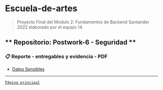 # Escuela-de-artes

>Proyecto Final del Modulo 2: Fundamentos de Backend Santander 2022 elaborado por el equipo 14.

## ** Repositorio: Postwork-6 - Seguridad **

### 📋 Reporte - entregables y evidencia - PDF

- [Datps Sensibles](41.DatosSensibles.pdf)

-------
[`Página principal`](../README.md)
